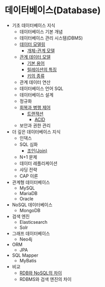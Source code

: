 # 데이터베이스(Database)

- 기초 데이터베이스 지식
  - 데이터베이스 기본 개념
  - 데이터베이스 관리 시스템(DBMS)
  - [데이터 모델링](./contents/Data-Modeling.md)
    - [개체-관계 모델](./contents/Data-Modeling.md#개체-관계-모델)
  - [관계 데이터 모델](./contents/Relational-Data-Model.md)
    - [기본 용어](./contents/Relational-Data-Model.md#관계-데이터-모델의-기본-용어)
    - [릴레이션의 특징](./contents/Relational-Data-Model.md#릴리이션의-특징)
    - [키의 종류](./contents/Relational-Data-Model.md#키의-종류)
  - 관계 데이터 연산
  - 데이터베이스 언어 SQL
  - 데이터베이스 설계
  - 정규화
  - [회복과 병행 제어](./contents/Recovery-and-Concurrency-Control.md)
    - [트랜잭션](./contents/Recovery-and-Concurrency-Control.md#트랜잭션transaction)
      - [ACID](./contents/Recovery-and-Concurrency-Control.md#트랜잭션의-4가지-특성)
  - 보안과 권한 관리
- 더 깊은 데이터베이스 지식
  - 인덱스
  - SQL 심화
    - [조인(Join)](./contents/Join.md)
  - N+1 문제
  - 데이터 레플리케이션
  - 샤딩 전략
  - CAP 이론
- 관계형 데이터베이스
  - MySQL
  - MariaDB
  - Oracle
- NoSQL 데이터베이스
  - MongoDB
- 검색 엔진
  - Elasticsearch
  - Solr
- 그래프 데이터베이스
  - Neo4j
- ORM
  - JPA
- SQL Mapper
  - MyBatis
- 비교
  - [RDB와 NoSQL의 차이](./contents/RDB-vs-NoSQL.md)
  - RDBMS와 검색 엔진의 차이
